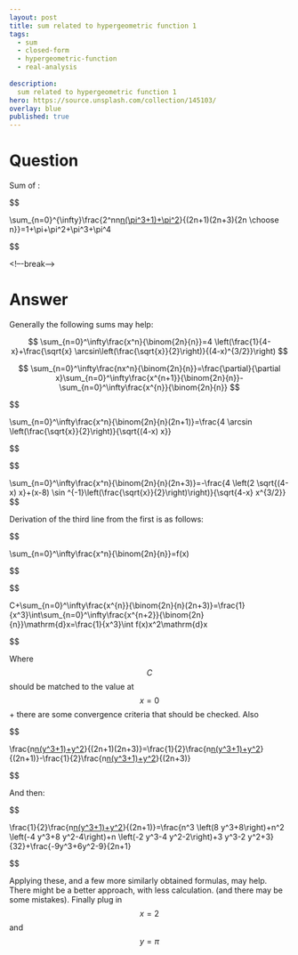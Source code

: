 ```yaml
---
layout: post
title: sum related to hypergeometric function 1
tags:
  - sum  
  - closed-form
  - hypergeometric-function
  - real-analysis
  
description:  
  sum related to hypergeometric function 1
hero: https://source.unsplash.com/collection/145103/
overlay: blue
published: true
---
```



# Question

Sum of :
 
 
$$
 
\sum_{n=0}^{\infty}\frac{2^nn[n(\pi^3+1)+\pi^2](n^2+n-1)}{(2n+1)(2n+3){2n \choose n}}=1+\pi+\pi^2+\pi^3+\pi^4
 
$$
 


<!–-break-–>


# Answer

Generally the following sums may help:

$$
\sum_{n=0}^\infty\frac{x^n}{\binom{2n}{n}}=4 \left(\frac{1}{4-x}+\frac{\sqrt{x} \arcsin\left(\frac{\sqrt{x}}{2}\right)}{(4-x)^{3/2}}\right)
$$


$$
\sum_{n=0}^\infty\frac{nx^n}{\binom{2n}{n}}=\frac{\partial}{\partial x}\sum_{n=0}^\infty\frac{x^{n+1}}{\binom{2n}{n}}-\sum_{n=0}^\infty\frac{x^{n}}{\binom{2n}{n}}
$$


$$

\sum_{n=0}^\infty\frac{x^n}{\binom{2n}{n}(2n+1)}=\frac{4 \arcsin \left(\frac{\sqrt{x}}{2}\right)}{\sqrt{(4-x) x}}

$$


$$

\sum_{n=0}^\infty\frac{x^n}{\binom{2n}{n}(2n+3)}=-\frac{4 \left(2 \sqrt{(4-x) x}+(x-8) \sin ^{-1}\left(\frac{\sqrt{x}}{2}\right)\right)}{\sqrt{4-x} x^{3/2}}
$$


Derivation of the third line from the first is as follows:

$$

\sum_{n=0}^\infty\frac{x^n}{\binom{2n}{n}}=f(x)

$$


$$

C+\sum_{n=0}^\infty\frac{x^{n}}{\binom{2n}{n}(2n+3)}=\frac{1}{x^3}\int\sum_{n=0}^\infty\frac{x^{n+2}}{\binom{2n}{n}}\mathrm{d}x=\frac{1}{x^3}\int f(x)x^2\mathrm{d}x

$$

Where $$C$$ should be matched to the value at $$x=0$$+ there are some convergence criteria that should be checked. Also 

$$

\frac{n[n(y^3+1)+y^2](n^2+n-1)}{(2n+1)(2n+3)}=\frac{1}{2}\frac{n[n(y^3+1)+y^2](n^2+n-1)}{(2n+1)}-\frac{1}{2}\frac{n[n(y^3+1)+y^2](n^2+n-1)}{(2n+3)}

$$

And then:

$$

\frac{1}{2}\frac{n[n(y^3+1)+y^2](n^2+n-1)}{(2n+1)}=\frac{n^3 \left(8 y^3+8\right)+n^2 \left(-4 y^3+8 y^2-4\right)+n \left(-2 y^3-4 y^2-2\right)+3 y^3-2 y^2+3}{32}+\frac{-9y^3+6y^2-9}{2n+1}

$$


Applying these, and a few more similarly obtained formulas,  may help. There might be a better approach, with less calculation. (and there may be some mistakes). Finally plug in $$x=2$$ and $$y=\pi$$